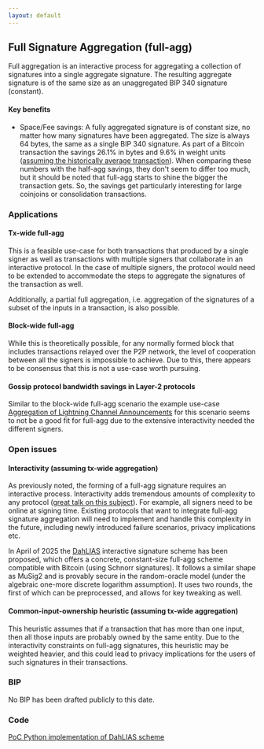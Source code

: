 ```yaml
---
layout: default
---
```


## Full Signature Aggregation (full-agg)

Full aggregation is an interactive process for aggregating a collection of
signatures into a single aggregate signature. The resulting aggregate signature
is of the same size as an unaggregated BIP 340 signature (constant).

#### Key benefits

- Space/Fee savings: A fully aggregated signature is of constant size, no matter
  how many signatures have been aggregated. The size is always 64 bytes, the
  same as a single BIP 340 signature. As part of a Bitcoin transaction the
  savings 26.1% in bytes and 9.6% in weight units ([assuming the historically average transaction](https://github.com/BlockstreamResearch/cross-input-aggregation/blob/master/savings.org)).
  When comparing these numbers with the half-agg savings, they don't seem to
  differ too much, but it should be noted that full-agg starts to shine the
  bigger the transaction gets. So, the savings get particularly interesting for
  large coinjoins or consolidation transactions.

### Applications

#### Tx-wide full-agg

This is a feasible use-case for both transactions that produced by a single
signer as well as transactions with multiple signers that collaborate in an
interactive protocol. In the case of multiple signers, the protocol would need
to be extended to accommodate the steps to aggregate the signatures of the
transaction as well.

Additionally, a partial full aggregation, i.e. aggregation of the signatures
of a subset of the inputs in a transaction, is also possible.

#### Block-wide full-agg

While this is theoretically possible, for any normally formed block
that includes transactions relayed over the P2P network, the level of
cooperation between all the signers is impossible to achieve. Due to this,
there appears to be consensus that this is not a use-case worth pursuing.

#### Gossip protocol bandwidth savings in Layer-2 protocols

Similar to the block-wide full-agg scenario the example use-case [Aggregation of Lightning Channel Announcements](https://github.com/BlockstreamResearch/cross-input-aggregation/tree/master?tab=readme-ov-file#sigagg-case-study-ln-channel-announcements)
for this scenario seems to not be a good fit for full-agg due to the extensive
interactivity needed the different signers.

### Open issues

#### Interactivity (assuming tx-wide aggregation)

As previously noted, the forming of a full-agg signature requires an interactive
process. Interactivity adds tremendous amounts of complexity to any protocol ([great talk on this subject](https://www.youtube.com/watch?v=uI15RKnyX_E)).
For example, all signers need to be online at signing time.
Existing protocols that want to integrate full-agg signature aggregation will
need to implement and handle this complexity in the future, including newly
introduced failure scenarios, privacy implications etc.

In April of 2025 the [DahLIAS](https://eprint.iacr.org/2025/692.pdf) interactive signature
scheme has been proposed, which offers a concrete, constant-size full-agg scheme
compatible with Bitcoin (using Schnorr signatures). It follows a similar shape as MuSig2
and is provably secure in
the random-oracle model (under the algebraic one-more discrete logarithm assumption). It
uses two rounds, the first of which can be preprocessed, and allows for key tweaking as
well.

#### Common-input-ownership heuristic (assuming tx-wide aggregation)

This heuristic assumes that if a transaction that has more than one input, then
all those inputs are probably owned by the same entity. Due to the interactivity
constraints on full-agg signatures, this heuristic may be weighted heavier, and
this could lead to privacy implications for the users of such signatures in
their transactions.

### BIP

No BIP has been drafted publicly to this date.

### Code

[PoC Python implementation of DahLIAS scheme](https://github.com/fjahr/cisa-playground/blob/main/fullagg.py)
